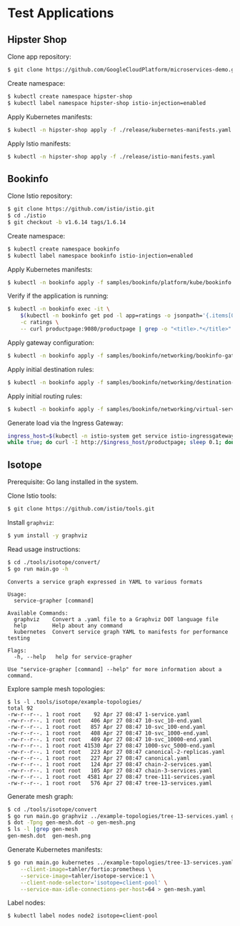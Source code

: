 # Test Applications

## Hipster Shop

Clone app repository:

```bash
$ git clone https://github.com/GoogleCloudPlatform/microservices-demo.git
```

Create namespace:

```bash
$ kubectl create namespace hipster-shop
$ kubectl label namespace hipster-shop istio-injection=enabled
```

Apply Kubernetes manifests:

```bash
$ kubectl -n hipster-shop apply -f ./release/kubernetes-manifests.yaml
```

Apply Istio manifests:

```bash
$ kubectl -n hipster-shop apply -f ./release/istio-manifests.yaml
```

## Bookinfo

Clone Istio repository:

```bash
$ git clone https://github.com/istio/istio.git
$ cd ./istio
$ git checkout -b v1.6.14 tags/1.6.14
```

Create namespace:

```bash
$ kubectl create namespace bookinfo
$ kubectl label namespace bookinfo istio-injection=enabled
```

Apply Kubernetes manifests:

```bash
$ kubectl -n bookinfo apply -f samples/bookinfo/platform/kube/bookinfo.yaml
```

Verify if the application is running:

```bash
$ kubectl -n bookinfo exec -it \
    $(kubectl -n bookinfo get pod -l app=ratings -o jsonpath='{.items[0].metadata.name}') \
    -c ratings \
    -- curl productpage:9080/productpage | grep -o "<title>.*</title>"
```

Apply gateway configuration:

```bash
$ kubectl -n bookinfo apply -f samples/bookinfo/networking/bookinfo-gateway.yaml
```

Apply initial destination rules:

```bash
$ kubectl -n bookinfo apply -f samples/bookinfo/networking/destination-rule-all.yaml
```

Apply initial routing rules:

```bash
$ kubectl -n bookinfo apply -f samples/bookinfo/networking/virtual-service-all-v1.yaml
```

Generate load via the Ingress Gateway:

```bash
ingress_host=$(kubectl -n istio-system get service istio-ingressgateway -o jsonpath='{.spec.clusterIP}')
while true; do curl -I http://$ingress_host/productpage; sleep 0.1; done
```

## Isotope

Prerequisite: Go lang installed in the system.

Clone Istio tools:

```bash
$ git clone https://github.com/istio/tools.git
```

Install `graphviz`:

```bash
$ yum install -y graphviz
```

Read usage instructions:

```bash
$ cd ./tools/isotope/convert/
$ go run main.go -h
```

```
Converts a service graph expressed in YAML to various formats

Usage:
  service-grapher [command]

Available Commands:
  graphviz    Convert a .yaml file to a Graphviz DOT language file
  help        Help about any command
  kubernetes  Convert service graph YAML to manifests for performance testing

Flags:
  -h, --help   help for service-grapher

Use "service-grapher [command] --help" for more information about a command.
```

Explore sample mesh topologies:

```
$ ls -l .tools/isotope/example-topologies/
total 92
-rw-r--r--. 1 root root    92 Apr 27 08:47 1-service.yaml
-rw-r--r--. 1 root root   406 Apr 27 08:47 10-svc_10-end.yaml
-rw-r--r--. 1 root root   857 Apr 27 08:47 10-svc_100-end.yaml
-rw-r--r--. 1 root root   408 Apr 27 08:47 10-svc_1000-end.yaml
-rw-r--r--. 1 root root   409 Apr 27 08:47 10-svc_10000-end.yaml
-rw-r--r--. 1 root root 41530 Apr 27 08:47 1000-svc_5000-end.yaml
-rw-r--r--. 1 root root   223 Apr 27 08:47 canonical-2-replicas.yaml
-rw-r--r--. 1 root root   227 Apr 27 08:47 canonical.yaml
-rw-r--r--. 1 root root   124 Apr 27 08:47 chain-2-services.yaml
-rw-r--r--. 1 root root   105 Apr 27 08:47 chain-3-services.yaml
-rw-r--r--. 1 root root  4581 Apr 27 08:47 tree-111-services.yaml
-rw-r--r--. 1 root root   576 Apr 27 08:47 tree-13-services.yaml
```

Generate mesh graph:

```bash
$ cd ./tools/isotope/convert
$ go run main.go graphviz ../example-topologies/tree-13-services.yaml gen-mesh.dot
$ dot -Tpng gen-mesh.dot -o gen-mesh.png
$ ls -l |grep gen-mesh
gen-mesh.dot  gen-mesh.png
```

Generate Kubernetes manifests:

```bash
$ go run main.go kubernetes ../example-topologies/tree-13-services.yaml \
    --client-image=tahler/fortio:prometheus \
    --service-image=tahler/isotope-service:1 \
    --client-node-selector='isotope=client-pool' \
    --service-max-idle-connections-per-host=64 > gen-mesh.yaml
```

Label nodes:

```bash
$ kubectl label nodes node2 isotope=client-pool
```
